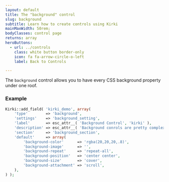 ```yaml
---
layout: default
title: The "background" control
slug: background
subtitle: Learn how to create controls using Kirki
mainMaxWidth: 50rem;
bodyClasses: control page
returns: array
heroButtons:
  - url: ../controls
    class: white button border-only
    icon: fa fa-arrow-circle-o-left
    label: Back to Controls

---
```


The `background` control allows you to have every CSS background property under one roof.

### Example

```php
Kirki::add_field( 'kirki_demo', array(
	'type'        => 'background',
	'settings'    => 'background_setting',
	'label'       => esc_attr__( 'Background Control', 'kirki' ),
	'description' => esc_attr__( 'Background conrols are pretty complex - but extremely useful if properly used.', 'kirki' ),
	'section'     => 'background_section',
	'default'     => array(
		'background-color'      => 'rgba(20,20,20,.8)',
		'background-image'      => '',
		'background-repeat'     => 'repeat-all',
		'background-position'   => 'center center',
		'background-size'       => 'cover',
		'background-attachment' => 'scroll',
	),
) );
```
